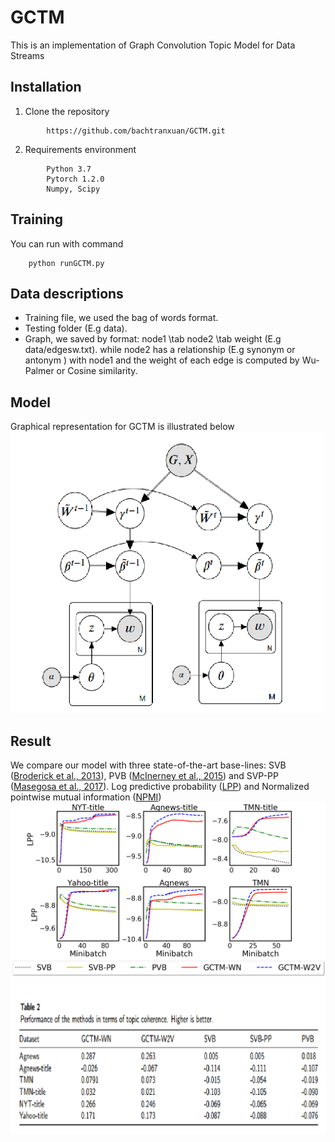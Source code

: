 




# GCTM
This is an implementation of Graph Convolution Topic Model for Data Streams

## Installation
1. Clone the repository
```
		https://github.com/bachtranxuan/GCTM.git
``` 
2. Requirements environment
```
		Python 3.7
		Pytorch 1.2.0
		Numpy, Scipy
```
## Training
You can run with command
```
	python runGCTM.py
```
## Data descriptions
*  Training file, we used the bag of words format.
* Testing folder (E.g data).
* Graph, we saved by format: node1 \tab node2 \tab weight (E.g data/edgesw.txt). while node2 has a relationship (E.g synonym or antonym ) with node1 and the weight of each edge is computed by Wu-Palmer or Cosine similarity.
## Model
Graphical representation for GCTM is illustrated below
\
<img src="figures/model.png" alt="centered image" height="450px" width="500px" >
## Result
We compare our model with three state-of-the-art base-lines:
SVB ([Broderick et al., 2013](https://arxiv.org/pdf/1307.6769.pdf)), PVB ([McInerney et al.,  2015](https://arxiv.org/pdf/1507.05253.pdf)) and SVP-PP ([Masegosa et al., 2017](http://proceedings.mlr.press/v70/masegosa17a/masegosa17a.pdf)). Log predictive probability ([LPP](http://jmlr.org/papers/v14/hoffman13a.html))  and Normalized pointwise mutual information ([NPMI](https://www.aclweb.org/anthology/E14-1056/))
![Log predictive probability](./figures/perplexities.png)
![Normalized pointwise mutual information](./figures/npmi.png)
``` 
